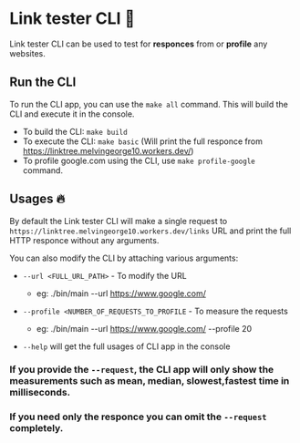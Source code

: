 # Link tester CLI 🌟
Link tester CLI can be used to test for **responces** from or **profile** any websites.

## Run the CLI
To run the CLI app, you can use the `make all` command. This will build the CLI and execute it in the console.

- To build the CLI: `make build`
- To execute the CLI: `make basic` (Will print the full responce from https://linktree.melvingeorge10.workers.dev/)
- To profile google.com using the CLI, use `make profile-google` command.


## Usages 🔥
By default the Link tester CLI will make a single request to `https://linktree.melvingeorge10.workers.dev/links` URL and print the full HTTP responce without any arguments.

You can also modify the CLI by attaching various arguments:

- `--url <FULL_URL_PATH>` - To modify the URL
    - eg: ./bin/main --url https://www.google.com/

- `--profile <NUMBER_OF_REQUESTS_TO_PROFILE` - To measure the requests
    - eg: ./bin/main --url https://www.google.com/ --profile 20

- `--help` will get the full usages of CLI app in the console 

### If you provide the `--request`, the CLI app will only show the measurements such as mean, median, slowest,fastest time in milliseconds.
### If you need only the responce you can omit the `--request` completely.  



  